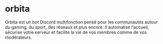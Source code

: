 # orbita
Orbita est un bot Discord multifonction pensé pour les communautés autour du gaming, du sport, des réseaux et plus encore. Il automatise l’accueil, sécurise votre serveur et facilite la vie de vos membres comme de vos modérateurs.
